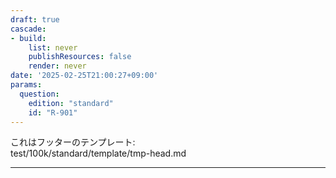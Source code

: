 ```yaml
---
draft: true
cascade:
- build:
    list: never
    publishResources: false
    render: never
date: '2025-02-25T21:00:27+09:00'
params:
  question:
    edition: "standard"
    id: "R-901"
---
```


これはフッターのテンプレート:  
test/100k/standard/template/tmp-head.md

---
